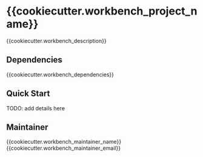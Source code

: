 # {{cookiecutter.workbench_project_name}}

{{cookiecutter.workbench_description}}

## Dependencies

{{cookiecutter.workbench_dependencies}}

## Quick Start

TODO: add details here

## Maintainer

{{cookiecutter.workbench_maintainer_name}}
{{cookiecutter.workbench_maintainer_email}}
